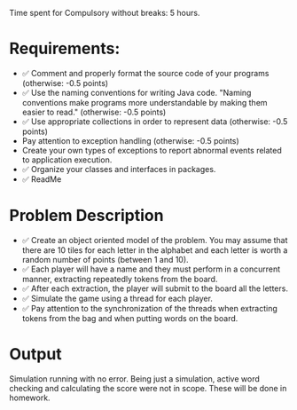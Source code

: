 Time spent for Compulsory without breaks: 5 hours.

# Requirements:

- ✅ Comment and properly format the source code of your programs (otherwise: -0.5 points)
- ✅ Use the naming conventions for writing Java code. "Naming conventions make programs more understandable by making them
  easier to read." (otherwise: -0.5 points)
- ✅ Use appropriate collections in order to represent data (otherwise: -0.5 points)
- Pay attention to exception handling (otherwise: -0.5 points)
- Create your own types of exceptions to report abnormal events related to application execution.
- ✅ Organize your classes and interfaces in packages.
- ✅ ReadMe

# Problem Description

- ✅ Create an object oriented model of the problem. You may assume that there are 10 tiles for each letter in the alphabet
  and each letter is worth a random number of points (between 1 and 10).
- ✅ Each player will have a name and they must perform in a concurrent manner, extracting repeatedly tokens from the
  board.
- ✅ After each extraction, the player will submit to the board all the letters.
- ✅ Simulate the game using a thread for each player.
- ✅ Pay attention to the synchronization of the threads when extracting tokens from the bag and when putting words on the
  board.

# Output
Simulation running with no error.
Being just a simulation, active word checking and calculating the score were not in scope. These will be done in homework.